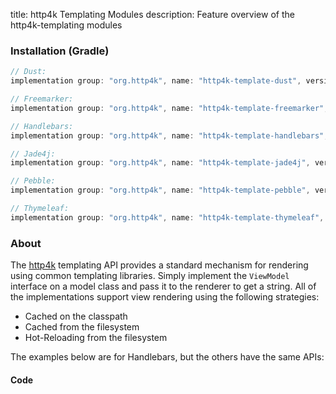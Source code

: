 title: http4k Templating Modules
description: Feature overview of the http4k-templating modules

### Installation (Gradle)

```groovy
// Dust: 
implementation group: "org.http4k", name: "http4k-template-dust", version: "3.262.0"

// Freemarker: 
implementation group: "org.http4k", name: "http4k-template-freemarker", version: "3.262.0"

// Handlebars: 
implementation group: "org.http4k", name: "http4k-template-handlebars", version: "3.262.0"

// Jade4j: 
implementation group: "org.http4k", name: "http4k-template-jade4j", version: "3.262.0"

// Pebble: 
implementation group: "org.http4k", name: "http4k-template-pebble", version: "3.262.0"

// Thymeleaf: 
implementation group: "org.http4k", name: "http4k-template-thymeleaf", version: "3.262.0"
```

### About
The [http4k] templating API provides a standard mechanism for rendering using common templating libraries. Simply implement the `ViewModel` interface on a model class and pass it to the renderer to get a string. All of the implementations support view rendering using the following strategies:

* Cached on the classpath
* Cached from the filesystem
* Hot-Reloading from the filesystem

The examples below are for Handlebars, but the others have the same APIs:

#### Code  [<img class="octocat"/>](https://github.com/http4k/http4k/blob/master/src/docs/guide/modules/templating/example.kt)

<script src="https://gist-it.appspot.com/https://github.com/http4k/http4k/blob/master/src/docs/guide/modules/templating/example.kt"></script>

[http4k]: https://http4k.org
